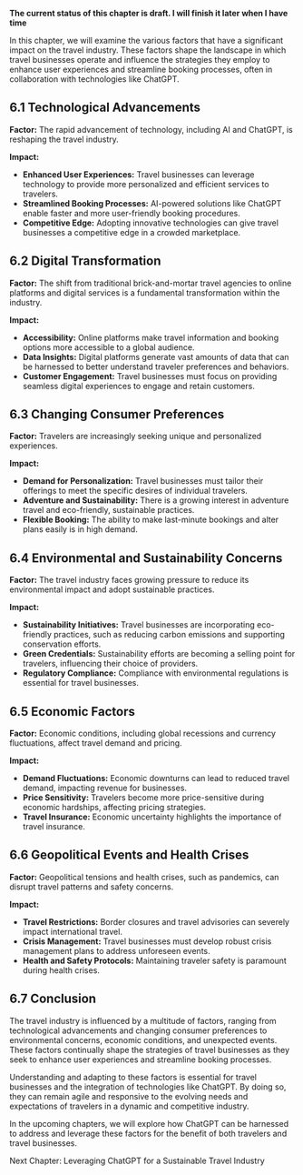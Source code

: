 **The current status of this chapter is draft. I will finish it later when I have time**

In this chapter, we will examine the various factors that have a significant impact on the travel industry. These factors shape the landscape in which travel businesses operate and influence the strategies they employ to enhance user experiences and streamline booking processes, often in collaboration with technologies like ChatGPT.

6.1 Technological Advancements
------------------------------

**Factor:** The rapid advancement of technology, including AI and ChatGPT, is reshaping the travel industry.

**Impact:**

* **Enhanced User Experiences:** Travel businesses can leverage technology to provide more personalized and efficient services to travelers.
* **Streamlined Booking Processes:** AI-powered solutions like ChatGPT enable faster and more user-friendly booking procedures.
* **Competitive Edge:** Adopting innovative technologies can give travel businesses a competitive edge in a crowded marketplace.

6.2 Digital Transformation
--------------------------

**Factor:** The shift from traditional brick-and-mortar travel agencies to online platforms and digital services is a fundamental transformation within the industry.

**Impact:**

* **Accessibility:** Online platforms make travel information and booking options more accessible to a global audience.
* **Data Insights:** Digital platforms generate vast amounts of data that can be harnessed to better understand traveler preferences and behaviors.
* **Customer Engagement:** Travel businesses must focus on providing seamless digital experiences to engage and retain customers.

6.3 Changing Consumer Preferences
---------------------------------

**Factor:** Travelers are increasingly seeking unique and personalized experiences.

**Impact:**

* **Demand for Personalization:** Travel businesses must tailor their offerings to meet the specific desires of individual travelers.
* **Adventure and Sustainability:** There is a growing interest in adventure travel and eco-friendly, sustainable practices.
* **Flexible Booking:** The ability to make last-minute bookings and alter plans easily is in high demand.

6.4 Environmental and Sustainability Concerns
---------------------------------------------

**Factor:** The travel industry faces growing pressure to reduce its environmental impact and adopt sustainable practices.

**Impact:**

* **Sustainability Initiatives:** Travel businesses are incorporating eco-friendly practices, such as reducing carbon emissions and supporting conservation efforts.
* **Green Credentials:** Sustainability efforts are becoming a selling point for travelers, influencing their choice of providers.
* **Regulatory Compliance:** Compliance with environmental regulations is essential for travel businesses.

6.5 Economic Factors
--------------------

**Factor:** Economic conditions, including global recessions and currency fluctuations, affect travel demand and pricing.

**Impact:**

* **Demand Fluctuations:** Economic downturns can lead to reduced travel demand, impacting revenue for businesses.
* **Price Sensitivity:** Travelers become more price-sensitive during economic hardships, affecting pricing strategies.
* **Travel Insurance:** Economic uncertainty highlights the importance of travel insurance.

6.6 Geopolitical Events and Health Crises
-----------------------------------------

**Factor:** Geopolitical tensions and health crises, such as pandemics, can disrupt travel patterns and safety concerns.

**Impact:**

* **Travel Restrictions:** Border closures and travel advisories can severely impact international travel.
* **Crisis Management:** Travel businesses must develop robust crisis management plans to address unforeseen events.
* **Health and Safety Protocols:** Maintaining traveler safety is paramount during health crises.

6.7 Conclusion
--------------

The travel industry is influenced by a multitude of factors, ranging from technological advancements and changing consumer preferences to environmental concerns, economic conditions, and unexpected events. These factors continually shape the strategies of travel businesses as they seek to enhance user experiences and streamline booking processes.

Understanding and adapting to these factors is essential for travel businesses and the integration of technologies like ChatGPT. By doing so, they can remain agile and responsive to the evolving needs and expectations of travelers in a dynamic and competitive industry.

In the upcoming chapters, we will explore how ChatGPT can be harnessed to address and leverage these factors for the benefit of both travelers and travel businesses.

Next Chapter: Leveraging ChatGPT for a Sustainable Travel Industry
